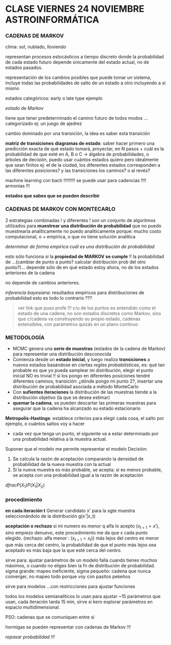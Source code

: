 # CLASE VIERNES 24 NOVIEMBRE ASTROINFORMÁTICA

### CADENAS DE MARKOV
clima: sol, nublado, lloviendo

representan procesos estocásticos a tiempo discreto donde la probabilidad de cada estado futuro depende únicamente del estado actual, no de estados pasados.

representación de los cambios posibles que puede tomar un sistema, incluye todas las probabilidades de salto de un estado a otro incluyendo a sí mismo

estados categóricos: early o late type ejemplo

_estado de Markov_

tiene que tener predeterminado el camino futuro de todos modos ... categorizado
ej: un juego de ajedrez

cambio dominado por una transición, la idea es saber esta transición

**matriz de transiciones**
**diagramas de estado**: saber hacer primero una predicción exacta de qué estado tomará, proyectar, en N pasos + cuál es la probabilidad de que esté en A, B o C -> álgebra de probabilidades, o árboles de decisión, puedo usar cuántos estados quiero pero idealmente que sean finitos
ej: el de la ciudad, los diferentes estados corresponden a las diferentes posiciones? y las transiciones los caminos? o al revés?

machine learning con bach !!!!!!!!! se puede usar para cadencias !!!! armonias !!!

**estados que sabes que se pueden describir**

### CADENAS DE MARKOV CON MONTECARLO

2 estrategias combinadas ! y diferentes !
son un conjunto de algoritmos utilizados para **muestrear una distribución de probabilidad** que no puedo muestrearla analíticamente
no puedo analíticamente porque: mucho costo computacional, o + empírica, o que no tiene solución analítica

_determinar de forma empírica cuál es una distribución de probabilidad_

esto sólo funciona si la **propiedad de MARKOV se cumple** !!
la probabilidad de ...(cambiar de punto a punto? calcular distribución prob del otro punto?)... depende sólo de en qué estado estoy ahora, no de los estados anteriores de la cadena

no depende de cambios anteriores.

_inferencia bayesiana_: resultados empíricos para distribuciones de probabilidad
esto es todo lo contrario ???
> ver link que puso profe !!!
c/u de los puntos es entendido como el estado de una cadena, no son estados discretos como Markov, sino que c/cadena va construyendo su propio estado, cadenas extensibles, con parámetros quizás en un plano contínuo

### METODOLOGÍA
- MCMC genera una **serie de muestras** (estados de la cadena de Markov) para representar una distribución desconocida
- Comienza desde un **estado inicial**, y luego realiza **transiciones** a nuevos estados basándose en ciertas _reglas probabilísticas_, es: qué tan probable es que yo pueda samplear mi distribución, elegir el punto inicial NO es trivial !! si los pongo en diferentes posiciones tendré diferentes caminos, transición: ¿dónde pongo mi punto 2?, insertar una distribución de probabilidad asociada a método MonteCarlo
- Con **sufientes iteraciones** la distribución de las muestras tiende a la distribución objetivo (la que se desea estimar)
- **quemar la cadena**, se pueden descartar las primeras muestras para asegurar que la cadena ha alcanzado su estado estacionario

**Metropolis-Hastings**: establece criterios para elegir cada cosa, el salto por ejemplo, o cuántos saltos voy a hacer
- cada vez que tenga un punto, el siguiente va a estar determinado por una probabilidad relativa a la muestra actual.

Suponer que el modelo me permite representar el modelo 
Decisión: 
1. Se calcula la razón de aceptación comparando la densidad de probabilidad de la nueva muestra con la actual
2. Si la nueva muestra es más probable, se acepta; si es menos probable, se acepta con una probabilidad igual a la razón de aceptación

$dfrac{P(X_1)}{P(X_1|X_2)}$

### procedimiento
**en cada iteración t**
Generar candidato x' para la sgte muestra seleccionándolo de la distribución g(x'|x_t)

**aceptación o rechazo**
si mi numero es menor q alfa lo acepto ($x_{t+1} = x'$), sino empiezo denuevo, este procedimiento me da que x cada punto elegido. (rechazo: alfa menor : ($x_{t+1} = x_t$))
más lejos del centro es menor que más cerca del centro, la probabilidad de que el punto más lejos sea aceptado es más baja que la que esté cerca del centro.

sirve para: ajustar parámetros de un modelo
falla cuando tienes muchos máximos, o cuando no eliges bien la fn de distribución de probabilidad.
sigma grande: mapeo ineficiente, sigma pequeño: cadena que nunca converger, no mapeo todo porque voy con pasitos pekeños

sirve para modelos ...con restricciones
para ajustar funciones

todos los modelos semianalíticos lo usan para ajustar ~15 parámetros que usan, cada iteración tarda 15 min, sirve si kero explorar parámetros en espacio multidimensional.

PSO: cadenas que se comuniquen entre sí

hormigas se pueden representar con cadenas de Markov !!!

_repasar probabilidad !!!_
